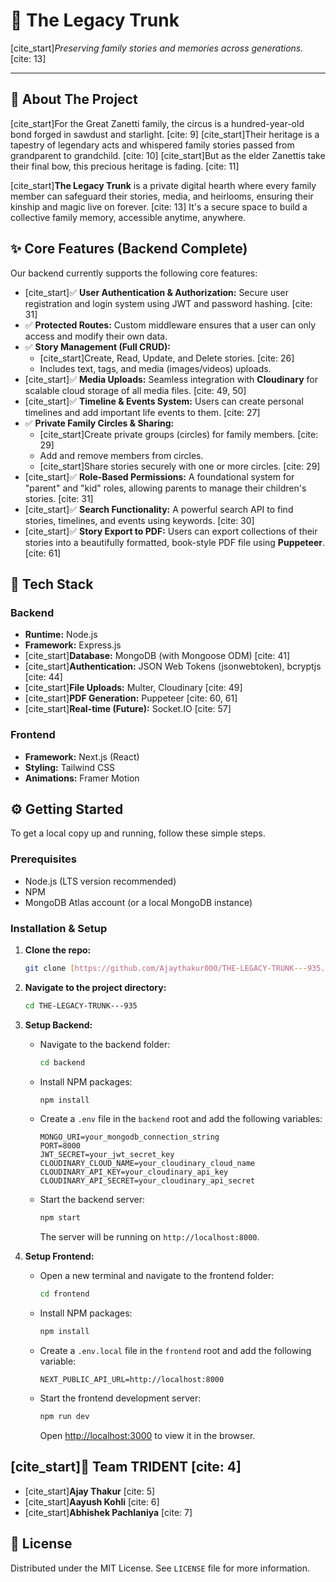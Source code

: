 # 🔱 The Legacy Trunk

[cite_start]*Preserving family stories and memories across generations.* [cite: 13]

---

## 📖 About The Project

[cite_start]For the Great Zanetti family, the circus is a hundred-year-old bond forged in sawdust and starlight. [cite: 9] [cite_start]Their heritage is a tapestry of legendary acts and whispered family stories passed from grandparent to grandchild. [cite: 10] [cite_start]But as the elder Zanettis take their final bow, this precious heritage is fading. [cite: 11]

[cite_start]**The Legacy Trunk** is a private digital hearth where every family member can safeguard their stories, media, and heirlooms, ensuring their kinship and magic live on forever. [cite: 13] It's a secure space to build a collective family memory, accessible anytime, anywhere.

## ✨ Core Features (Backend Complete)

Our backend currently supports the following core features:

* [cite_start]✅ **User Authentication & Authorization:** Secure user registration and login system using JWT and password hashing. [cite: 31]
* ✅ **Protected Routes:** Custom middleware ensures that a user can only access and modify their own data.
* ✅ **Story Management (Full CRUD):**
    * [cite_start]Create, Read, Update, and Delete stories. [cite: 26]
    * Includes text, tags, and media (images/videos) uploads.
* [cite_start]✅ **Media Uploads:** Seamless integration with **Cloudinary** for scalable cloud storage of all media files. [cite: 49, 50]
* [cite_start]✅ **Timeline & Events System:** Users can create personal timelines and add important life events to them. [cite: 27]
* ✅ **Private Family Circles & Sharing:**
    * [cite_start]Create private groups (circles) for family members. [cite: 29]
    * Add and remove members from circles.
    * [cite_start]Share stories securely with one or more circles. [cite: 29]
* [cite_start]✅ **Role-Based Permissions:** A foundational system for "parent" and "kid" roles, allowing parents to manage their children's stories. [cite: 31]
* [cite_start]✅ **Search Functionality:** A powerful search API to find stories, timelines, and events using keywords. [cite: 30]
* [cite_start]✅ **Story Export to PDF:** Users can export collections of their stories into a beautifully formatted, book-style PDF file using **Puppeteer**. [cite: 61]

## 🚀 Tech Stack

### Backend
* **Runtime:** Node.js
* **Framework:** Express.js
* [cite_start]**Database:** MongoDB (with Mongoose ODM) [cite: 41]
* [cite_start]**Authentication:** JSON Web Tokens (jsonwebtoken), bcryptjs [cite: 44]
* [cite_start]**File Uploads:** Multer, Cloudinary [cite: 49]
* [cite_start]**PDF Generation:** Puppeteer [cite: 60, 61]
* [cite_start]**Real-time (Future):** Socket.IO [cite: 57]

### Frontend
* **Framework:** Next.js (React)
* **Styling:** Tailwind CSS
* **Animations:** Framer Motion

## ⚙️ Getting Started

To get a local copy up and running, follow these simple steps.

### Prerequisites

* Node.js (LTS version recommended)
* NPM
* MongoDB Atlas account (or a local MongoDB instance)

### Installation & Setup

1.  **Clone the repo:**
    ```sh
    git clone [https://github.com/Ajaythakur000/THE-LEGACY-TRUNK---935.git](https://github.com/Ajaythakur000/THE-LEGACY-TRUNK---935.git)
    ```
2.  **Navigate to the project directory:**
    ```sh
    cd THE-LEGACY-TRUNK---935
    ```

3.  **Setup Backend:**
    * Navigate to the backend folder:
        ```sh
        cd backend
        ```
    * Install NPM packages:
        ```sh
        npm install
        ```
    * Create a `.env` file in the `backend` root and add the following variables:
        ```env
        MONGO_URI=your_mongodb_connection_string
        PORT=8000
        JWT_SECRET=your_jwt_secret_key
        CLOUDINARY_CLOUD_NAME=your_cloudinary_cloud_name
        CLOUDINARY_API_KEY=your_cloudinary_api_key
        CLOUDINARY_API_SECRET=your_cloudinary_api_secret
        ```
    * Start the backend server:
        ```sh
        npm start
        ```
        The server will be running on `http://localhost:8000`.

4.  **Setup Frontend:**
    * Open a new terminal and navigate to the frontend folder:
        ```sh
        cd frontend
        ```
    * Install NPM packages:
        ```sh
        npm install
        ```
    * Create a `.env.local` file in the `frontend` root and add the following variable:
        ```env
        NEXT_PUBLIC_API_URL=http://localhost:8000
        ```
    * Start the frontend development server:
        ```sh
        npm run dev
        ```
        Open [http://localhost:3000](http://localhost:3000) to view it in the browser.

## [cite_start]🤝 Team TRIDENT [cite: 4]

* [cite_start]**Ajay Thakur** [cite: 5]
* [cite_start]**Aayush Kohli** [cite: 6]
* [cite_start]**Abhishek Pachlaniya** [cite: 7]

## 📜 License

Distributed under the MIT License. See `LICENSE` file for more information.
